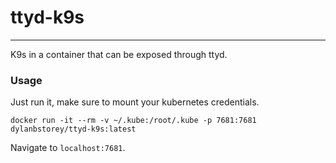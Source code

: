 # ttyd-k9s
--- 

K9s in a container that can be exposed through ttyd. 


### Usage 

Just run it, make sure to mount your kubernetes credentials. 

`docker run -it --rm -v ~/.kube:/root/.kube -p 7681:7681 dylanbstorey/ttyd-k9s:latest`

Navigate to `localhost:7681`.
